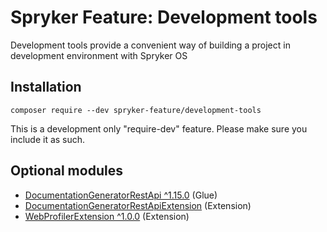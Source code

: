 # Spryker Feature: Development tools

Development tools provide a convenient way of building a project in development environment with Spryker OS

## Installation

```
composer require --dev spryker-feature/development-tools
```

This is a development only "require-dev" feature. Please make sure you include it as such.

## Optional modules
- [DocumentationGeneratorRestApi ^1.15.0](https://github.com/spryker/documentation-generator-rest-api) (Glue)
- [DocumentationGeneratorRestApiExtension](https://github.com/spryker/documentation-generator-rest-api-extension) (Extension)
- [WebProfilerExtension ^1.0.0](https://github.com/spryker/web-profiler-extension) (Extension)
